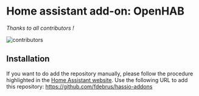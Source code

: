 # Home assistant add-on: OpenHAB

_Thanks to all contributors !_

![contributors](https://contrib.rocks/image?repo=fdebrus/hassio-addons)

## Installation

If you want to do add the repository manually, please follow the procedure highlighted in the [Home Assistant website](https://home-assistant.io/hassio/installing_third_party_addons). Use the following URL to add this repository: https://github.com/fdebrus/hassio-addons
